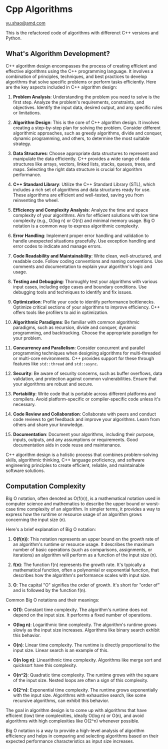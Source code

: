 # Cpp Algorithms
yu.shao@amd.com

This is the refactored code of algorithms with differenct C++ versions and Python.

## What's Algorithm Development?
C++ algorithm design encompasses the process of creating efficient and effective algorithms using the C++ programming language. It involves a combination of principles, techniques, and best practices to develop algorithms that solve specific problems or perform tasks efficiently. Here are the key aspects included in C++ algorithm design:

1. **Problem Analysis**: Understanding the problem you need to solve is the first step. Analyze the problem's requirements, constraints, and objectives. Identify the input data, desired output, and any specific rules or limitations.

2. **Algorithm Design**: This is the core of C++ algorithm design. It involves creating a step-by-step plan for solving the problem. Consider different algorithmic approaches, such as greedy algorithms, divide and conquer, dynamic programming, and others, to determine the most suitable strategy.

3. **Data Structures**: Choose appropriate data structures to represent and manipulate the data efficiently. C++ provides a wide range of data structures like arrays, vectors, linked lists, stacks, queues, trees, and maps. Selecting the right data structure is crucial for algorithm performance.

4. **C++ Standard Library**: Utilize the C++ Standard Library (STL), which includes a rich set of algorithms and data structures ready for use. These algorithms are efficient and well-tested, saving you from reinventing the wheel.

5. **Efficiency and Complexity Analysis**: Analyze the time and space complexity of your algorithms. Aim for efficient solutions with low time complexity (e.g., O(log n) or O(n)) and minimal memory usage. Big O notation is a common way to express algorithmic complexity.

6. **Error Handling**: Implement proper error handling and validation to handle unexpected situations gracefully. Use exception handling and error codes to indicate and manage errors.

7. **Code Readability and Maintainability**: Write clean, well-structured, and readable code. Follow coding conventions and naming conventions. Use comments and documentation to explain your algorithm's logic and usage.

8. **Testing and Debugging**: Thoroughly test your algorithms with various input cases, including edge cases and boundary conditions. Use debugging tools and techniques to identify and fix issues.

9. **Optimization**: Profile your code to identify performance bottlenecks. Optimize critical sections of your algorithms to improve efficiency. C++ offers tools like profilers to aid in optimization.

10. **Algorithmic Paradigms**: Be familiar with common algorithmic paradigms, such as recursion, divide and conquer, dynamic programming, and backtracking. Choose the appropriate paradigm for your problem.

11. **Concurrency and Parallelism**: Consider concurrent and parallel programming techniques when designing algorithms for multi-threaded or multi-core environments. C++ provides support for these through features like `std::thread` and `std::async`.

12. **Security**: Be aware of security concerns, such as buffer overflows, data validation, and protection against common vulnerabilities. Ensure that your algorithms are robust and secure.

13. **Portability**: Write code that is portable across different platforms and compilers. Avoid platform-specific or compiler-specific code unless it's necessary.

14. **Code Review and Collaboration**: Collaborate with peers and conduct code reviews to get feedback and improve your algorithms. Learn from others and share your knowledge.

15. **Documentation**: Document your algorithms, including their purpose, inputs, outputs, and any assumptions or requirements. Good documentation aids in code reuse and maintenance.

C++ algorithm design is a holistic process that combines problem-solving skills, algorithmic thinking, C++ language proficiency, and software engineering principles to create efficient, reliable, and maintainable software solutions.

## Computation Complexity

Big O notation, often denoted as O(f(n)), is a mathematical notation used in computer science and mathematics to describe the upper bound or worst-case time complexity of an algorithm. In simpler terms, it provides a way to express how the runtime or resource usage of an algorithm grows concerning the input size (n).

Here's a brief explanation of Big O notation:

1. **O(f(n))**: This notation represents an upper bound on the growth rate of an algorithm's runtime or resource usage. It describes the maximum number of basic operations (such as comparisons, assignments, or iterations) an algorithm will perform as a function of the input size (n). 

2. **f(n)**: The function f(n) represents the growth rate. It's typically a mathematical function, often a polynomial or exponential function, that describes how the algorithm's performance scales with input size.

3. **O**: The capital "O" signifies the order of growth. It's short for "order of" and is followed by the function f(n).

Common Big O notations and their meanings:

- **O(1)**: Constant time complexity. The algorithm's runtime does not depend on the input size. It performs a fixed number of operations.

- **O(log n)**: Logarithmic time complexity. The algorithm's runtime grows slowly as the input size increases. Algorithms like binary search exhibit this behavior.

- **O(n)**: Linear time complexity. The runtime is directly proportional to the input size. Linear search is an example of this.

- **O(n log n)**: Linearithmic time complexity. Algorithms like merge sort and quicksort have this complexity.

- **O(n^2)**: Quadratic time complexity. The runtime grows with the square of the input size. Nested loops are often a sign of this complexity.

- **O(2^n)**: Exponential time complexity. The runtime grows exponentially with the input size. Algorithms with exhaustive search, like some recursive algorithms, can exhibit this behavior.

The goal in algorithm design is to come up with algorithms that have efficient (low) time complexities, ideally O(log n) or O(n), and avoid algorithms with high complexities like O(2^n) whenever possible.

Big O notation is a way to provide a high-level analysis of algorithm efficiency and helps in comparing and selecting algorithms based on their expected performance characteristics as input size increases.